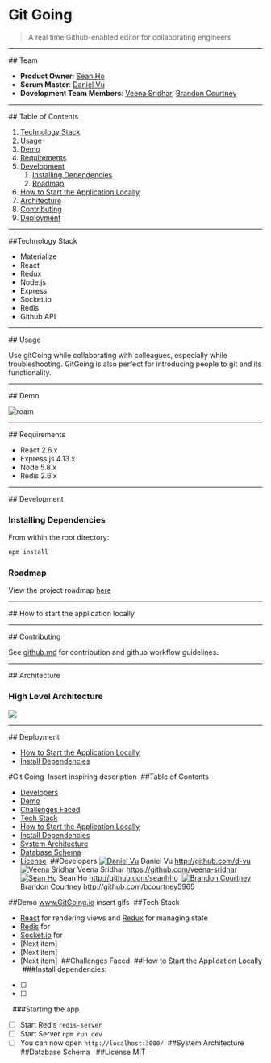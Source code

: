 # Git Going
> A real time Github-enabled editor for collaborating engineers

<hr>
## Team

  - __Product Owner__: [Sean Ho](https://github.com/seanhho)
  - __Scrum Master__: [Daniel Vu](https://github.com/d-vu)
  - __Development Team Members__: [Veena Sridhar](https://github.com/veena-sridhar), [Brandon Courtney](https://github.com/bcourtney5965)

<hr>
## Table of Contents

1. [Technology Stack](#technology-stack)
1. [Usage](#usage)
1. [Demo](#demo)
1. [Requirements](#requirements)
1. [Development](#development)
    1. [Installing Dependencies](#installing-dependencies)
    1. [Roadmap](#roadmap)
1. [How to Start the Application Locally](#How-to-start-the-application-locally)
1. [Architecture](#architecture)
1. [Contributing](#contributing)
1. [Deployment](#deployment)

<hr>
##Technology Stack

- Materialize
- React
- Redux
- Node.js
- Express
- Socket.io
- Redis
- Github API

<hr>
## Usage

Use gitGoing while collaborating with colleagues, especially while troubleshooting.  GitGoing is also perfect for introducing people to git and its functionality.  

<hr>
## Demo

![roam](https://makeagif.com/i/cMGTgq)

<hr>
## Requirements

- React 2.6.x
- Express.js 4.13.x
- Node 5.8.x
- Redis 2.6.x

<hr>
## Development

### Installing Dependencies

From within the root directory:

```sh
npm install
```

### Roadmap

View the project roadmap [here](https://github.com/Devtool-Labs/gitGoing/issues)

<hr>
## How to start the application locally

<hr>
## Contributing

See [github.md](github.md) for contribution and github workflow guidelines.

<hr>
## Architecture

### High Level Architecture
![](http://i.imgur.com/mqdnWVh.png)

<hr>
## Deployment


* [How to Start the Application Locally](#How-to-start-the-application-locally)
* [Install Dependencies](#Install-dependencies)












#Git Going
​
Insert inspiring description
​
##Table of Contents
* [Developers](#developers)
* [Demo](#demo)
* [Challenges Faced](#challenges-faced)
* [Tech Stack](#tech-stack)
* [How to Start the Application Locally](#How-to-start-the-application-locally)
* [Install Dependencies](#Install-dependencies)
* [System Architecture](#system-architecture)
* [Database Schema](#database-schema)
* [License](#license)
​
##Developers
[![Daniel Vu](https://avatars3.githubusercontent.com/u/17260170?v=3&s=150)](http://github.com/d-vu)
Daniel Vu 
http://github.com/d-vu
​
[![Veena Sridhar](https://avatars1.githubusercontent.com/u/9629061?v=3&s=150)](https://github.com/veena-sridhar)
Veena Sridhar
https://github.com/veena-sridhar
​
[![Sean Ho](https://avatars2.githubusercontent.com/u/3504821?v=3&s=150)](http://github.com/seanhho)
Sean Ho
http://github.com/seanhho
​
[![Brandon Courtney](https://avatars3.githubusercontent.com/u/7043747?v=3&s=150)](http://github.com/)
Brandon Courtney
http://github.com/bcourtney5965
​

##Demo
www.GitGoing.io
insert gifs
​
##Tech Stack
* [React](https://facebook.github.io/react/) for rendering views and [Redux](https://github.com/reactjs/redux) for managing state
* [Redis]() for
* [Socket.io]() for
* [Next item]
* [Next item]
* [Next item]
​
##Challenges Faced
​
##How to Start the Application Locally
​
###Install dependencies: 
- [ ] 
- [ ] 
​
​
###Starting the app
- [ ] Start Redis `redis-server`
- [ ] Start Server `npm run dev`
- [ ] You can now open `http://localhost:3000/`
​
##System Architecture
​
##Database Schema
​
​
##License
MIT